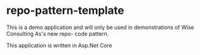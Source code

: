 # repo-pattern-template

This is a demo application and will only be used in demonstrations of Wise Consulting As's new repo- code pattern.

This application is written in Asp.Net Core 
